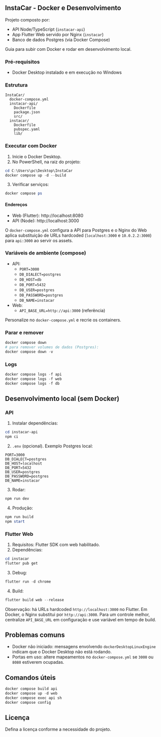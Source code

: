 ## InstaCar - Docker e Desenvolvimento

Projeto composto por:
- API Node/TypeScript (`instacar-api`)
- App Flutter Web servido por Nginx (`instacar`)
- Banco de dados Postgres (via Docker Compose)

Guia para subir com Docker e rodar em desenvolvimento local.

### Pré-requisitos
- Docker Desktop instalado e em execução no Windows

### Estrutura
```
InstaCar/
  docker-compose.yml
  instacar-api/
    Dockerfile
    package.json
    src/
  instacar/
    Dockerfile
    pubspec.yaml
    lib/
```

### Executar com Docker
1) Inicie o Docker Desktop.
2) No PowerShell, na raiz do projeto:
```powershell
cd C:\Users\pc\Desktop\InstaCar
docker compose up -d --build
```
3) Verificar serviços:
```powershell
docker compose ps
```

#### Endereços
- Web (Flutter): http://localhost:8080
- API (Node): http://localhost:3000

O `docker-compose.yml` configura a API para Postgres e o Nginx do Web aplica substituição de URLs hardcoded (`localhost:3000` e `10.0.2.2:3000`) para `api:3000` ao servir os assets.

### Variáveis de ambiente (compose)
- API:
  - `PORT=3000`
  - `DB_DIALECT=postgres`
  - `DB_HOST=db`
  - `DB_PORT=5432`
  - `DB_USER=postgres`
  - `DB_PASSWORD=postgres`
  - `DB_NAME=instacar`
- Web:
  - `API_BASE_URL=http://api:3000` (referência)

Personalize no `docker-compose.yml` e recrie os containers.

### Parar e remover
```powershell
docker compose down
# para remover volumes de dados (Postgres):
docker compose down -v
```

### Logs
```powershell
docker compose logs -f api
docker compose logs -f web
docker compose logs -f db
```

## Desenvolvimento local (sem Docker)
### API
1) Instalar dependências:
```powershell
cd instacar-api
npm ci
```
2) `.env` (opcional). Exemplo Postgres local:
```
PORT=3000
DB_DIALECT=postgres
DB_HOST=localhost
DB_PORT=5432
DB_USER=postgres
DB_PASSWORD=postgres
DB_NAME=instacar
```
3) Rodar:
```powershell
npm run dev
```
4) Produção:
```powershell
npm run build
npm start
```

### Flutter Web
1) Requisitos: Flutter SDK com web habilitado.
2) Dependências:
```powershell
cd instacar
flutter pub get
```
3) Debug:
```powershell
flutter run -d chrome
```
4) Build:
```powershell
flutter build web --release
```

Observação: há URLs hardcoded `http://localhost:3000` no Flutter. Em Docker, o Nginx substitui por `http://api:3000`. Para um controle melhor, centralize `API_BASE_URL` em configuração e use variável em tempo de build.

## Problemas comuns
- Docker não iniciado: mensagens envolvendo `dockerDesktopLinuxEngine` indicam que o Docker Desktop não está rodando.
- Portas em uso: altere mapeamentos no `docker-compose.yml` se `3000` ou `8080` estiverem ocupadas.

## Comandos úteis
```powershell
docker compose build api
docker compose up -d web
docker compose exec api sh
docker compose config
```

## Licença
Defina a licença conforme a necessidade do projeto.


